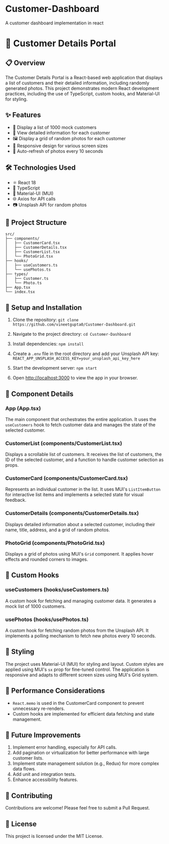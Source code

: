 # Customer-Dashboard
A customer dashboard implementation in react 

# 🏢 Customer Details Portal

## 📋 Overview

The Customer Details Portal is a React-based web application that displays a list of customers and their detailed information, including randomly generated photos. This project demonstrates modern React development practices, including the use of TypeScript, custom hooks, and Material-UI for styling.

## ✨ Features

- 📜 Display a list of 1000 mock customers
- 👤 View detailed information for each customer
- 🖼️ Display a grid of random photos for each customer
- 📱 Responsive design for various screen sizes
- 🔄 Auto-refresh of photos every 10 seconds

## 🛠️ Technologies Used

- ⚛️ React 18
- 📘 TypeScript
- 🎨 Material-UI (MUI)
- 🌐 Axios for API calls
- 📷 Unsplash API for random photos

## 📁 Project Structure


```
src/
├── components/
│   ├── CustomerCard.tsx
│   ├── CustomerDetails.tsx
│   ├── CustomerList.tsx
│   └── PhotoGrid.tsx
├── hooks/
│   ├── useCustomers.ts
│   └── usePhotos.ts
├── types/
│   ├── Customer.ts
│   └── Photo.ts
├── App.tsx
└── index.tsx
```
##  🚀 Setup and Installation

1. Clone the repository:
```git clone https://github.com/vineetgupta0/Customer-Dashboard.git```
2. Navigate to the project directory:
```cd Customer-Dashboard```
3. Install dependencies:
```npm install```

4. Create a `.env` file in the root directory and add your Unsplash API key:
```REACT_APP_UNSPLASH_ACCESS_KEY=your_unsplash_api_key_here```
5. Start the development server:
```npm start```
6. Open [http://localhost:3000](http://localhost:3000) to view the app in your browser.


## 🧩 Component Details

###  App (App.tsx)
The main component that orchestrates the entire application. It uses the `useCustomers` hook to fetch customer data and manages the state of the selected customer.

###  CustomerList (components/CustomerList.tsx)
Displays a scrollable list of customers. It receives the list of customers, the ID of the selected customer, and a function to handle customer selection as props.

###  CustomerCard (components/CustomerCard.tsx)
Represents an individual customer in the list. It uses MUI's `ListItemButton` for interactive list items and implements a selected state for visual feedback.

###  CustomerDetails (components/CustomerDetails.tsx)
Displays detailed information about a selected customer, including their name, title, address, and a grid of random photos.

###  PhotoGrid (components/PhotoGrid.tsx)
Displays a grid of photos using MUI's `Grid` component. It applies hover effects and rounded corners to images.

## 🎣 Custom Hooks

###  useCustomers (hooks/useCustomers.ts)
A custom hook for fetching and managing customer data. It generates a mock list of 1000 customers.

###  usePhotos (hooks/usePhotos.ts)
A custom hook for fetching random photos from the Unsplash API. It implements a polling mechanism to fetch new photos every 10 seconds.

## 🎨 Styling

The project uses Material-UI (MUI) for styling and layout. Custom styles are applied using MUI's `sx` prop for fine-tuned control. The application is responsive and adapts to different screen sizes using MUI's Grid system.

## 🚀 Performance Considerations

-  `React.memo` is used in the CustomerCard component to prevent unnecessary re-renders.
-  Custom hooks are implemented for efficient data fetching and state management.

## 🔮 Future Improvements

1.  Implement error handling, especially for API calls.
2.  Add pagination or virtualization for better performance with large customer lists.
3.  Implement state management solution (e.g., Redux) for more complex data flows.
4.  Add unit and integration tests.
5.  Enhance accessibility features.

## 🤝 Contributing

Contributions are welcome! Please feel free to submit a Pull Request.

## 📄 License

This project is licensed under the MIT License.